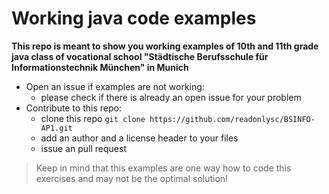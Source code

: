 # Working java code examples

**This repo is meant to show you working examples of
10th and 11th grade java class of vocational school "Städtische
 Berufsschule für Informationstechnik München" in Munich**

* Open an issue if examples are not working:
    * please check if there is already an open issue for your problem
* Contribute to this repo:
    * clone this repo `git clone https://github.com/readonlysc/BSINFO-AP1.git`
    * add an author and a license header to your files 
    * issue an pull request

> Keep in mind that this examples are one way how to code this exercises and may not be the optimal solution!
